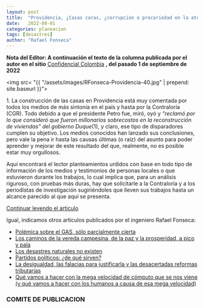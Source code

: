```yaml
---
layout: post
title:  "Providencia, ¿Casas caras, ¿corrupción o precariedad en la atención de desastres?"
date:   2022-09-01
categories: planeacion
tags: [desastres]
author: "Rafael Fonseca"
---
```


<b>Nota del Editor: A continuación el texto de la columna publicada por el autor en el sitio</b> <a href="//confidencialcolombia.com">Confidencial Colombia</a> <b>, del pasado 1 de septiembre de 2022</b>

<img src= "{{ "/assets/images/RFonseca-Providencia-40.jpg" | prepend: site.baseurl }}">


<p>1. La construcción de las casas en Providencia está muy comentada por todos los medios de más sintonía en el país y hasta por la Contraloría (CGR). Todo debido a que el presidente Petro fue, miró, oyó y <i>“reclamó por lo que consideró que fueron millonarios sobrecostos en la reconstrucción de viviendas” del gobierno Duque</i>(1), y claro, ese tipo de disparadores cumplen su objetivo. Los medios conocidos han lanzado sus conclusiones, pero vale la pena ir hasta las causas últimas (o raíz) del asunto para poder aprender y mejorar de este resultado del que, realmente, no es posible estar muy orgullosos. </p>
<p>
Aquí encontrará el lector planteamientos urdidos con base en todo tipo de información de los medios y testimonios de personas locales o que estuvieron durante los trabajos, lo cual implica que, para un análisis riguroso, con pruebas más duras, hay que solicitarle a la Contraloría y a los periodistas de investigación sugiriéndoles que lleven sus trabajos hasta un alcance parecido al que aquí se presenta.</p>

<p><a href="//confidencialcolombia.com/opinion/providencia-casas-caras-corrupcion-o-precariedad-en-la-atencion-de-desastres-1-costo-alto/2022/09/01/">Continuar leyendo el articulo</a>
</p>

Igual, indicamos otros artículos publicados por el ingeniero Rafael Fonseca:

- <a href="//confidencialcolombia.com/opinion/polemica-sobre-el-gas-solo-parcialmente-cierta/2022/08/20/"> Polémica sobre el GAS, sólo parcialmente cierta</a>
- [Los caminos de la vereda campesina, de la paz y la prosperidad, a pico y pala](https://confidencialcolombia.com/opinion/los-caminos-de-la-vereda-campesina-de-la-paz-y-la-prosperidad-a-pico-y-pala/2022/07/22)
- [Los desastres naturales no existen](https://confidencialcolombia.com/opinion/los-desastres-naturales-no-existen/2022/02/16/)
- [Partidos políticos: ¿de qué sirven?](https://confidencialcolombia.com/lo-mas-confidencial/partidos-politicos-de-que-sirven/2021/12/12/)
- [La desigualdad, las falacias para justificarla y las desacertadas reformas tributarias](https://confidencialcolombia.com/lo-mas-confidencial/la-desigualdad-las-falacias-para-justificarla-y-las-desacertadas-reformas-tributarias/2021/04/18/)
- [Qué vamos a hacer con la mega velocidad de cómputo que se nos viene (y qué vamos a hacer con los humanos a causa de esa mega velocidad)](https://confidencialcolombia.com/lo-mas-confidencial/que-vamos-a-hacer-con-la-mega-velocidad-de-computo-que-se-nos-viene-y-que-vamos-a-hacer-con-los-humanos-a-causa-de-esa-mega-velocidad/2021/04/11/)

### COMITE DE PUBLICACION
